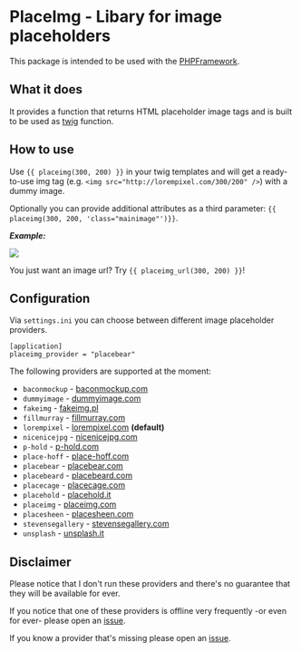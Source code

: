 # PlaceImg - Libary for image placeholders

This package is intended to be used with the [PHPFramework](https://github.com/app-zap/PHPFramework).

## What it does

It provides a function that returns HTML placeholder image tags and is built to be used as [twig](http://twig.sensiolabs.org/) function.

## How to use

Use `{{ placeimg(300, 200) }}` in your twig templates and will get a ready-to-use img tag (e.g. `<img src="http://lorempixel.com/300/200" />`) with a dummy image.

Optionally you can provide additional attributes as a third parameter:  `{{ placeimg(300, 200, 'class="mainimage"')}}`.

***Example:***

<img src="http://lorempixel.com/300/200" />

You just want an image url? Try `{{ placeimg_url(300, 200) }}`!

## Configuration

Via `settings.ini` you can choose between different image placeholder providers.

    [application]
    placeimg_provider = "placebear"

The following providers are supported at the moment:

*  `baconmockup` - [baconmockup.com](http://baconmockup.com/)
*  `dummyimage` - [dummyimage.com](http://dummyimage.com/)
*  `fakeimg` - [fakeimg.pl](http://fakeimg.pl/)
*  `fillmurray` - [fillmurray.com](http://fillmurray.com/)
*  `lorempixel` - [lorempixel.com](http://lorempixel.com/) **(default)**
*  `nicenicejpg` - [nicenicejpg.com](http://nicenicejpg.com/)
*  `p-hold` - [p-hold.com](http://p-hold.com/)
*  `place-hoff` - [place-hoff.com](http://place-hoff.com/)
*  `placebear` - [placebear.com](http://placebear.com/)
*  `placebeard` - [placebeard.com](http://placebeard.com/)
*  `placecage` - [placecage.com](http://placecage.com/)
*  `placehold` - [placehold.it](http://placehold.it/)
*  `placeimg` - [placeimg.com](https://placeimg.com/)
*  `placesheen` - [placesheen.com](https://placesheen.com/)
*  `stevensegallery` - [stevensegallery.com](https://stevensegallery.com/)
*  `unsplash` - [unsplash.it](https://unsplash.it/)

## Disclaimer

Please notice that I don't run these providers and there's no guarantee that they will be available for ever.

If you notice that one of these providers is offline very frequently -or even for ever- please open an [issue](https://github.com/app-zap/PHPFrameworkPlaceImg/issues).

If you know a provider that's missing please open an [issue](https://github.com/app-zap/PHPFrameworkPlaceImg/issues).
